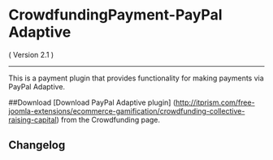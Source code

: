 CrowdfundingPayment-PayPal Adaptive
==================================
( Version 2.1 )
- - -

This is a payment plugin that provides functionality for making payments via PayPal Adaptive.

##Download
[Download PayPal Adaptive plugin] (http://itprism.com/free-joomla-extensions/ecommerce-gamification/crowdfunding-collective-raising-capital) from the Crowdfunding page.

Changelog
---------


